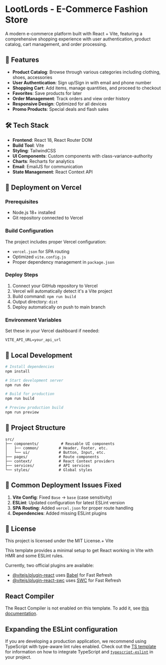 # LootLords - E-Commerce Fashion Store

A modern e-commerce platform built with React + Vite, featuring a comprehensive shopping experience with user authentication, product catalog, cart management, and order processing.

## 🚀 Features

- **Product Catalog**: Browse through various categories including clothing, shoes, accessories
- **User Authentication**: Sign up/Sign in with email and phone number
- **Shopping Cart**: Add items, manage quantities, and proceed to checkout
- **Favorites**: Save products for later
- **Order Management**: Track orders and view order history
- **Responsive Design**: Optimized for all devices
- **Promo Products**: Special deals and flash sales

## 🛠️ Tech Stack

- **Frontend**: React 18, React Router DOM
- **Build Tool**: Vite
- **Styling**: TailwindCSS
- **UI Components**: Custom components with class-variance-authority
- **Charts**: Recharts for analytics
- **Email**: EmailJS for communication
- **State Management**: React Context API

## 🚀 Deployment on Vercel

### Prerequisites

- Node.js 18+ installed
- Git repository connected to Vercel

### Build Configuration

The project includes proper Vercel configuration:

- `vercel.json` for SPA routing
- Optimized `vite.config.js`
- Proper dependency management in `package.json`

### Deploy Steps

1. Connect your GitHub repository to Vercel
2. Vercel will automatically detect it's a Vite project
3. Build command: `npm run build`
4. Output directory: `dist`
5. Deploy automatically on push to main branch

### Environment Variables

Set these in your Vercel dashboard if needed:

```
VITE_API_URL=your_api_url
```

## 🔧 Local Development

```bash
# Install dependencies
npm install

# Start development server
npm run dev

# Build for production
npm run build

# Preview production build
npm run preview
```

## 📁 Project Structure

```
src/
├── components/          # Reusable UI components
│   ├── common/         # Header, Footer, etc.
│   └── ui/             # Button, Input, etc.
├── pages/              # Route components
├── context/            # React Context providers
├── services/           # API services
└── styles/             # Global styles
```

## 🚨 Common Deployment Issues Fixed

1. **Vite Config**: Fixed `Base` -> `base` (case sensitivity)
2. **ESLint**: Updated configuration for latest ESLint version
3. **SPA Routing**: Added `vercel.json` for proper route handling
4. **Dependencies**: Added missing ESLint plugins

## 📄 License

This project is licensed under the MIT License.+ Vite

This template provides a minimal setup to get React working in Vite with HMR and some ESLint rules.

Currently, two official plugins are available:

- [@vitejs/plugin-react](https://github.com/vitejs/vite-plugin-react/blob/main/packages/plugin-react) uses [Babel](https://babeljs.io/) for Fast Refresh
- [@vitejs/plugin-react-swc](https://github.com/vitejs/vite-plugin-react/blob/main/packages/plugin-react-swc) uses [SWC](https://swc.rs/) for Fast Refresh

## React Compiler

The React Compiler is not enabled on this template. To add it, see [this documentation](https://react.dev/learn/react-compiler/installation).

## Expanding the ESLint configuration

If you are developing a production application, we recommend using TypeScript with type-aware lint rules enabled. Check out the [TS template](https://github.com/vitejs/vite/tree/main/packages/create-vite/template-react-ts) for information on how to integrate TypeScript and [`typescript-eslint`](https://typescript-eslint.io) in your project.
